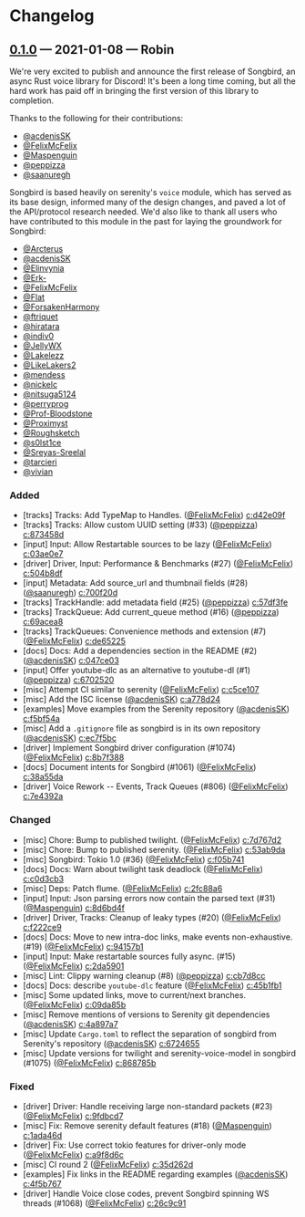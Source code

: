 # Changelog

## [0.1.0] — 2021-01-08 — **Robin**

We're very excited to publish and announce the first release of Songbird, an async Rust voice library for Discord!
It's been a long time coming, but all the hard work has paid off in bringing the first version of this library to completion.

Thanks to the following for their contributions:

- [@acdenisSK]
- [@FelixMcFelix]
- [@Maspenguin]
- [@peppizza]
- [@saanuregh]

Songbird is based heavily on serenity's `voice` module, which has served as its base design, informed many of the design changes, and paved a lot of the API/protocol research needed.
We'd also like to thank all users who have contributed to this module in the past for laying the groundwork for Songbird:

- [@Arcterus]
- [@acdenisSK]
- [@Elinvynia]
- [@Erk-]
- [@FelixMcFelix]
- [@Flat]
- [@ForsakenHarmony]
- [@ftriquet]
- [@hiratara]
- [@indiv0]
- [@JellyWX]
- [@Lakelezz]
- [@LikeLakers2]
- [@mendess]
- [@nickelc]
- [@nitsuga5124]
- [@perryprog]
- [@Prof-Bloodstone]
- [@Proximyst]
- [@Roughsketch]
- [@s0lst1ce]
- [@Sreyas-Sreelal]
- [@tarcieri]
- [@vivian]

### Added

- [tracks] Tracks: Add TypeMap to Handles. ([@FelixMcFelix]) [c:d42e09f]
- [tracks] Tracks: Allow custom UUID setting (#33) ([@peppizza]) [c:873458d]
- [input] Input: Allow Restartable sources to be lazy ([@FelixMcFelix]) [c:03ae0e7]
- [driver] Driver, Input: Performance & Benchmarks (#27) ([@FelixMcFelix]) [c:504b8df]
- [input] Metadata: Add source_url and thumbnail fields (#28) ([@saanuregh]) [c:700f20d]
- [tracks] TrackHandle: add metadata field (#25) ([@peppizza]) [c:57df3fe]
- [tracks] TrackQueue: Add current_queue method (#16) ([@peppizza]) [c:69acea8]
- [tracks] TrackQueues: Convenience methods and extension (#7) ([@FelixMcFelix]) [c:de65225]
- [docs] Docs: Add a dependencies section in the README (#2) ([@acdenisSK]) [c:047ce03]
- [input] Offer youtube-dlc as an alternative to youtube-dl (#1) ([@peppizza]) [c:6702520]
- [misc] Attempt CI similar to serenity ([@FelixMcFelix]) [c:c5ce107]
- [misc] Add the ISC license ([@acdenisSK]) [c:a778d24]
- [examples] Move examples from the Serenity repository ([@acdenisSK]) [c:f5bf54a]
- [misc] Add a `.gitignore` file as songbird is in its own repository ([@acdenisSK]) [c:ec7f5bc]
- [driver] Implement Songbird driver configuration (#1074) ([@FelixMcFelix]) [c:8b7f388]
- [docs] Document intents for Songbird (#1061) ([@FelixMcFelix]) [c:38a55da]
- [driver] Voice Rework -- Events, Track Queues (#806) ([@FelixMcFelix]) [c:7e4392a]

### Changed

- [misc] Chore: Bump to published twilight. ([@FelixMcFelix]) [c:7d767d2]
- [misc] Chore: Bump to published serenity. ([@FelixMcFelix]) [c:53ab9da]
- [misc] Songbird: Tokio 1.0 (#36) ([@FelixMcFelix]) [c:f05b741]
- [docs] Docs: Warn about twilight task deadlock ([@FelixMcFelix]) [c:c0d3cb3]
- [misc] Deps: Patch flume. ([@FelixMcFelix]) [c:2fc88a6]
- [input] Input: Json parsing errors now contain the parsed text (#31) ([@Maspenguin]) [c:8d6bd4f]
- [driver] Driver, Tracks: Cleanup of leaky types (#20) ([@FelixMcFelix]) [c:f222ce9]
- [docs] Docs: Move to new intra-doc links, make events non-exhaustive. (#19) ([@FelixMcFelix]) [c:94157b1]
- [input] Input: Make restartable sources fully async. (#15) ([@FelixMcFelix]) [c:2da5901]
- [misc] Lint: Clippy warning cleanup (#8) ([@peppizza]) [c:cb7d8cc]
- [docs] Docs: describe `youtube-dlc` feature ([@FelixMcFelix]) [c:45b1fb1]
- [misc] Some updated links, move to current/next branches. ([@FelixMcFelix]) [c:09da85b]
- [misc] Remove mentions of versions to Serenity git dependencies ([@acdenisSK]) [c:4a897a7]
- [misc] Update `Cargo.toml` to reflect the separation of songbird from Serenity's repository ([@acdenisSK]) [c:6724655]
- [misc] Update versions for twilight and serenity-voice-model in songbird (#1075) ([@FelixMcFelix]) [c:868785b]

### Fixed

- [driver] Driver: Handle receiving large non-standard packets (#23) ([@FelixMcFelix]) [c:9fdbcd7]
- [misc] Fix: Remove serenity default features (#18) ([@Maspenguin]) [c:1ada46d]
- [driver] Fix: Use correct tokio features for driver-only mode ([@FelixMcFelix]) [c:a9f8d6c]
- [misc] CI round 2 ([@FelixMcFelix]) [c:35d262d]
- [examples] Fix links in the README regarding examples ([@acdenisSK]) [c:4f5b767]
- [driver] Handle Voice close codes, prevent Songbird spinning WS threads (#1068) ([@FelixMcFelix]) [c:26c9c91]

<!-- COMPARISONS -->
[0.1.0]: https://github.com/serenity-rs/songbird/compare/v0.0.1...v0.1.0

<!-- AUTHORS -->
[@acdenisSK]: https://github.com/acdenisSK
[@Arcterus]: https://github.com/Arcterus
[@Elinvynia]: https://github.com/Elinvynia
[@Erk-]: https://github.com/Erk-
[@FelixMcFelix]: https://github.com/FelixMcFelix
[@Flat]: https://github.com/Flat
[@ForsakenHarmony]: https://github.com/ForsakenHarmony
[@ftriquet]: https://github.com/ftriquet
[@hiratara]: https://github.com/hiratara
[@indiv0]: https://github.com/indiv0
[@JellyWX]: https://github.com/JellyWX
[@Lakelezz]: https://github.com/Lakelezz
[@LikeLakers2]: https://github.com/LikeLakers2
[@Maspenguin]: https://github.com/Maspenguin
[@mendess]: https://github.com/mendess
[@nickelc]: https://github.com/nickelc
[@nitsuga5124]: https://github.com/nitsuga5124
[@peppizza]: https://github.com/peppizza
[@perryprog]: https://github.com/perryprog
[@Prof-Bloodstone]: https://github.com/Prof-Bloodstone
[@Proximyst]: https://github.com/Proximyst
[@Roughsketch]: https://github.com/Roughsketch
[@saanuregh]: https://github.com/saanuregh
[@s0lst1ce]: https://github.com/s0lst1ce
[@Sreyas-Sreelal]: https://github.com/Sreyas-Sreelal
[@tarcieri]: https://github.com/tarcieri
[@vivian]: https://github.com/vivian

<!-- COMMITS -->
[c:7d767d2]: https://github.com/FelixMcFelix/songbird/commit/7d767d29196a5f1905a720bbebfec02ca1acc211
[c:53ab9da]: https://github.com/FelixMcFelix/songbird/commit/53ab9dac03d0824d9787b827ac829f9ccd789649
[c:f05b741]: https://github.com/FelixMcFelix/songbird/commit/f05b7414a0ec52404019dce9530b380d71e41f3b
[c:d42e09f]: https://github.com/FelixMcFelix/songbird/commit/d42e09f72b825ca45ba3e08cf0614eef9acecca1
[c:873458d]: https://github.com/FelixMcFelix/songbird/commit/873458d28872d9b4106c78938b1ba698bd55f93c
[c:03ae0e7]: https://github.com/FelixMcFelix/songbird/commit/03ae0e7628efd68038ac76c9110e9e8aad99b7c0
[c:c0d3cb3]: https://github.com/FelixMcFelix/songbird/commit/c0d3cb31130ebeece6acb1b68cf366a57196d244
[c:504b8df]: https://github.com/FelixMcFelix/songbird/commit/504b8dfaefb71770f9b5c8cb6d0b1d6e0881f085
[c:2fc88a6]: https://github.com/FelixMcFelix/songbird/commit/2fc88a6ef1f950c17a076dd6e6c2f85f99607962
[c:8d6bd4f]: https://github.com/FelixMcFelix/songbird/commit/8d6bd4fd637be2c50403062f6f7e462b36647687
[c:700f20d]: https://github.com/FelixMcFelix/songbird/commit/700f20dff9211e81f170df115433bafe113639f0
[c:f222ce9]: https://github.com/FelixMcFelix/songbird/commit/f222ce99696ab0dfa396bd6448bb4340b791625b
[c:9fdbcd7]: https://github.com/FelixMcFelix/songbird/commit/9fdbcd77be98be7a7ac20dd6901f934934fef6e6
[c:57df3fe]: https://github.com/FelixMcFelix/songbird/commit/57df3fe53a0d56da38bf1b0a0198af8904f054cf
[c:94157b1]: https://github.com/FelixMcFelix/songbird/commit/94157b12bcad4f770cffd182609af5e6ac7f823d
[c:1ada46d]: https://github.com/FelixMcFelix/songbird/commit/1ada46d24bde47b9ab3aede425f06257e6b38fb3
[c:69acea8]: https://github.com/FelixMcFelix/songbird/commit/69acea866465ce9745f5c4f0aeac0eb6a4d91a49
[c:2da5901]: https://github.com/FelixMcFelix/songbird/commit/2da5901930ea9a97a5101738acacbe4a7570ec55
[c:cb7d8cc]: https://github.com/FelixMcFelix/songbird/commit/cb7d8cc6180f1aa5ab284cb60204a6b2de3b6f28
[c:de65225]: https://github.com/FelixMcFelix/songbird/commit/de652250d8ce22ccab5ff45addf3f26230d18b05
[c:047ce03]: https://github.com/FelixMcFelix/songbird/commit/047ce0379a36011c3901d698caab8d67d4a8327d
[c:45b1fb1]: https://github.com/FelixMcFelix/songbird/commit/45b1fb13bf10f9273de83d25bdd9b650d97e549a
[c:6702520]: https://github.com/FelixMcFelix/songbird/commit/6702520b7c9be819fcbec4a2b4263b459596ff81
[c:a9f8d6c]: https://github.com/FelixMcFelix/songbird/commit/a9f8d6c93a9b003f004cddba0532653f4f374f4b
[c:35d262d]: https://github.com/FelixMcFelix/songbird/commit/35d262d9466a57a7e1e7ec8b6dbd745066aede31
[c:c5ce107]: https://github.com/FelixMcFelix/songbird/commit/c5ce107d55f74b54b400f8a5513418436cc7e4f2
[c:09da85b]: https://github.com/FelixMcFelix/songbird/commit/09da85bfc373689d022e263e9e72869493ebd654
[c:a778d24]: https://github.com/FelixMcFelix/songbird/commit/a778d2494166617a0684fdd71825031bdcefee3c
[c:4f5b767]: https://github.com/FelixMcFelix/songbird/commit/4f5b767dba218be4f5cda672603e143c043c5d77
[c:f5bf54a]: https://github.com/FelixMcFelix/songbird/commit/f5bf54a63d41474e3776a89306fcfc7bb2806712
[c:4a897a7]: https://github.com/FelixMcFelix/songbird/commit/4a897a7b76d28c5d8facc238e3fcf188ddddd04e
[c:ec7f5bc]: https://github.com/FelixMcFelix/songbird/commit/ec7f5bca2db903caa6c9b007567c63863e311224
[c:6724655]: https://github.com/FelixMcFelix/songbird/commit/67246553515a5f59a24eee892bbcb2b1781c822c
[c:868785b]: https://github.com/FelixMcFelix/songbird/commit/868785ba715bd26f690c1f6beff83bb98967f979
[c:8b7f388]: https://github.com/FelixMcFelix/songbird/commit/8b7f388f7bb4464cb786f9046dfd841fbe93857b
[c:26c9c91]: https://github.com/FelixMcFelix/songbird/commit/26c9c9117c5c71fc0a3d654ad4cef70f60beb878
[c:38a55da]: https://github.com/FelixMcFelix/songbird/commit/38a55da88bb61d862fa471e2d7b9a222c230f1cb
[c:7e4392a]: https://github.com/FelixMcFelix/songbird/commit/7e4392ae68f97311f2389fdf8835e70a25912ff3
